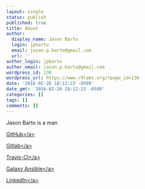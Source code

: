 ```yaml
---
layout: single
status: publish
published: true
title: About
author:
  display_name: Jason Barto
  login: jpbarto
  email: jason.p.barto@gmail.com
  url: ''
author_login: jpbarto
author_email: jason.p.barto@gmail.com
wordpress_id: 130
wordpress_url: https://www.r9labs.org/?page_id=130
date: '2016-02-26 18:12:23 -0500'
date_gmt: '2016-02-26 18:12:23 -0500'
categories: []
tags: []
comments: []
---
```

<p>Jason Barto is a man</p>
<p><a href="https:&#47;&#47;github.com&#47;jpbarto">GitHub<&#47;a></p>
<p><a href="https:&#47;&#47;gitlab.com&#47;u&#47;jason.p.barto">Gitlab<&#47;a></p>
<p><a href="https:&#47;&#47;travis-ci.org&#47;profile&#47;jpbarto">Travis-CI<&#47;a></p>
<p><a href="https:&#47;&#47;galaxy.ansible.com&#47;jpbarto&#47;ircd&#47;">Galaxy Ansible<&#47;a></p>
<p><a href="https:&#47;&#47;www.linkedin.com&#47;in&#47;jasonbarto">LinkedIn<&#47;a></p>
